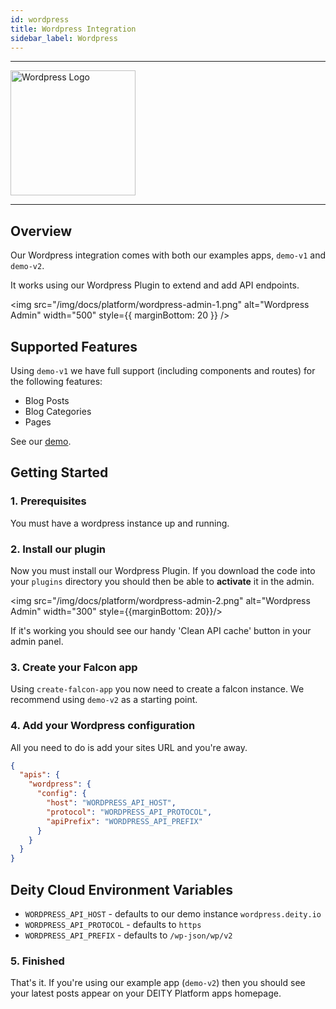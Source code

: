 ```yaml
---
id: wordpress
title: Wordpress Integration
sidebar_label: Wordpress
---
```


---

<a href="https://wordpress.com/" rel="noreferrer noopener" target="_blank" aria-label="visit the Wordpress site">
  <img src="/img/docs/platform/wordpress-logo.svg" alt="Wordpress Logo" width="200"/>
</a>

---

## Overview

Our Wordpress integration comes with both our examples apps, `demo-v1` and `demo-v2`.

It works using our Wordpress Plugin to extend and add API endpoints.

<img src="/img/docs/platform/wordpress-admin-1.png" alt="Wordpress Admin" width="500" style={{ marginBottom: 20 }} />

## Supported Features

Using `demo-v1` we have full support (including components and routes) for the following features:

- Blog Posts
- Blog Categories
- Pages

See our [demo](https://demo.deity.io/blog).


## Getting Started

### 1. Prerequisites

You must have a wordpress instance up and running.

### 2. Install our plugin

Now you must install our Wordpress Plugin. If you download the code into your `plugins` directory you should then be able to **activate** it in the admin.

<img src="/img/docs/platform/wordpress-admin-2.png" alt="Wordpress Admin" width="300" style={{marginBottom: 20}}/>

If it's working you should see our handy 'Clean API cache' button in your admin panel.

### 3. Create your Falcon app

Using `create-falcon-app` you now need to create a falcon instance. We recommend using `demo-v2` as a starting point.

### 4. Add your Wordpress configuration

All you need to do is add your sites URL and you're away.

```json
{
  "apis": {
    "wordpress": {
      "config": {
        "host": "WORDPRESS_API_HOST",
        "protocol": "WORDPRESS_API_PROTOCOL",
        "apiPrefix": "WORDPRESS_API_PREFIX"
      }
    }
  }
}

```

## Deity Cloud Environment Variables

- `WORDPRESS_API_HOST` - defaults to our demo instance `wordpress.deity.io`
- `WORDPRESS_API_PROTOCOL` - defaults to `https`
- `WORDPRESS_API_PREFIX` - defaults to `/wp-json/wp/v2`


### 5. Finished

That's it. If you're using our example app (`demo-v2`) then you should see your latest posts appear on your DEITY Platform apps homepage.
